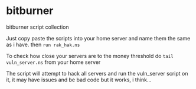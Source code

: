 # bitburner
bitburner script collection


Just copy paste the scripts into your home server and name them the same as i have. then `run rak_hak.ns`

To check how close your servers are to the money threshold do `tail vuln_server.ns` from your home server

The script will attempt to hack all servers and run the vuln_server script on it, it may have issues and be bad code but it works, i think...
